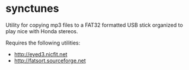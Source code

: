 # synctunes
Utility for copying mp3 files to a FAT32 formatted USB stick organized to play nice with Honda stereos.

Requires the following utilities:
- http://eyed3.nicfit.net
- http://fatsort.sourceforge.net

